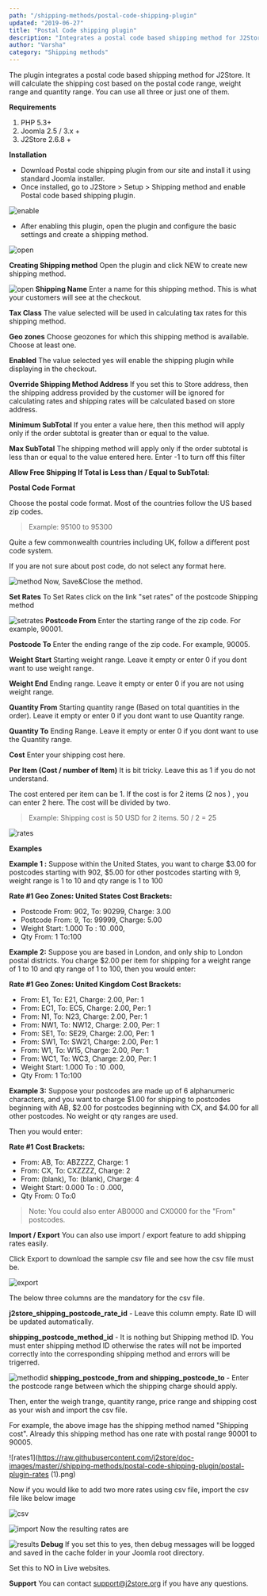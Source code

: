 ```yaml
---
path: "/shipping-methods/postal-code-shipping-plugin"
updated: "2019-06-27"
title: "Postal Code shipping plugin"
description: "Integrates a postal code based shipping method for J2Store."
author: "Varsha"
category: "Shipping methods"
---
```


The plugin integrates a postal code based shipping method for J2Store. It will calculate the shipping cost based on the postal code range, weight range and quantity range. You can use all three or just one of them.

**Requirements**
1. PHP 5.3+
2. Joomla 2.5 / 3.x +
3. J2Store 2.6.8 +

**Installation**
* Download Postal code shipping plugin from our site and install it using standard Joomla installer.
* Once installed, go to J2Store > Setup > Shipping method and enable Postal code based shipping plugin.


![enable](https://raw.githubusercontent.com/j2store/doc-images/master//shipping-methods/postal-code-shipping-plugin/postal-plugin-enable.png)

*   After enabling this plugin, open the plugin and configure the basic settings and    create a shipping method.

![open](https://raw.githubusercontent.com/j2store/doc-images/master//shipping-methods/postal-code-shipping-plugin/postal-plugin-open.png)

**Creating Shipping method**
Open the plugin and click NEW to create new shipping method.

![open](https://raw.githubusercontent.com/j2store/doc-images/master//shipping-methods/postal-code-shipping-plugin/postal-plugin-new.png)
**Shipping Name**
Enter a name for this shipping method. This is what your customers will see at the checkout.

**Tax Class**
The value selected will be used in calculating tax rates for this shipping method.

**Geo zones**
Choose geozones for which this shipping method is available. Choose at least one.

**Enabled**
The value selected yes will enable the shipping plugin while displaying in the checkout.

**Override Shipping Method Address**
If you set this to Store address, then the shipping address provided by the customer will be ignored for calculating rates and shipping rates will be calculated based on store address.

**Minimum SubTotal**
If you enter a value here, then this method will apply only if the order subtotal is greater than or equal to the value.

**Max SubTotal**
The shipping method will apply only if the order subtotal is less than or equal to the value entered here.
Enter -1 to turn off this filter

**Allow Free Shipping If Total is Less than / Equal to SubTotal:**

**Postal Code Format**

Choose the postal code format. Most of the countries follow the US based zip codes. 
> Example: 95100 to 95300

Quite a few commonwealth countries including UK, follow a different post code system.

If you are not sure about post code, do not select any format here. 


![method](https://raw.githubusercontent.com/j2store/doc-images/master//shipping-methods/postal-code-shipping-plugin/postal-creating_method.png)
Now, Save&Close the method.

**Set Rates**
To Set Rates click on the link "set rates" of the postcode Shipping method

![setrates](https://raw.githubusercontent.com/j2store/doc-images/master//shipping-methods/postal-code-shipping-plugin/postal-plugin-setrates.png)
**Postcode From**
Enter the starting range of the zip code. For example, 90001.

**Postcode To**
Enter the ending range of the zip code. For example, 90005.

**Weight Start**
Starting weight range. Leave it empty or enter 0 if you dont want to use weight range.

**Weight End**
Ending range. Leave it empty or enter 0 if you are not using weight range.

**Quantity From**
Starting quantity range (Based on total quantities in the order). Leave it empty or enter 0 if you dont want to use Quantity range.

**Quantity To**
Ending Range. Leave it empty or enter 0 if you dont want to use the Quantity range.

**Cost**
Enter your shipping cost here.

**Per Item (Cost / number of Item)**
It is bit tricky. Leave this as 1 if you do not understand.

The cost entered per item can be 1. If the cost is for 2 items (2 nos ) , you can enter 2 here. The cost will be divided by two.
> Example: Shipping cost is 50 USD for 2 items. 50 / 2 = 25
> 
![rates](https://raw.githubusercontent.com/j2store/doc-images/master//shipping-methods/postal-code-shipping-plugin/postal-plugin-rates.png)

**Examples**

**Example 1 :**
Suppose within the United States, you want to charge $3.00 for postcodes starting with 902, $5.00 for other postcodes starting with 9, weight range is 1 to 10 and qty range is 1 to 100

**Rate #1 Geo Zones: United States Cost Brackets:**

* Postcode From: 902, To: 90299, Charge: 3.00
* Postcode From: 9, To: 99999, Charge: 5.00
* Weight Start: 1.000 To : 10 .000,
* Qty From: 1 To:100

**Example 2:**
Suppose you are based in London, and only ship to London postal districts. You charge $2.00 per item for shipping for a weight range of 1 to 10 and qty range of 1 to 100, then you would enter:

**Rate #1 Geo Zones: United Kingdom Cost Brackets:**

* From: E1, To: E21, Charge: 2.00, Per: 1
* From: EC1, To: EC5, Charge: 2.00, Per: 1
* From: N1, To: N23, Charge: 2.00, Per: 1
* From: NW1, To: NW12, Charge: 2.00, Per: 1
* From: SE1, To: SE29, Charge: 2.00, Per: 1
* From: SW1, To: SW21, Charge: 2.00, Per: 1
* From: W1, To: W15, Charge: 2.00, Per: 1
* From: WC1, To: WC3, Charge: 2.00, Per: 1
* Weight Start: 1.000 To : 10 .000,
* Qty From: 1 To:100

**Example 3:**
Suppose your postcodes are made up of 6 alphanumeric characters, and you want to charge $1.00 for shipping to postcodes beginning with AB, $2.00 for postcodes beginning with CX, and $4.00 for all other postcodes. No weight or qty ranges are used.

Then you would enter:

**Rate #1**
**Cost Brackets:**

* From: AB, To: ABZZZZ, Charge: 1
* From: CX, To: CXZZZZ, Charge: 2
* From: (blank), To: (blank), Charge: 4
* Weight Start: 0.000 To : 0 .000,
* Qty From: 0 To:0

> Note: You could also enter AB0000 and CX0000 for the "From" postcodes.

**Import / Export**
You can also use import / export feature to add shipping rates easily.

Click Export to download the sample csv file and see how the csv file must be.

![export](https://raw.githubusercontent.com/j2store/doc-images/master//shipping-methods/postal-code-shipping-plugin/postal-plugin-rates-export.png)

The below three columns are the mandatory for the csv file.

**j2store_shipping_postcode_rate_id** - Leave this column empty. Rate ID will be updated automatically.

**shipping_postcode_method_id** - It is nothing but Shipping method ID. You must enter shipping method ID otherwise the rates will not be imported correctly into the corresponding shipping method and errors will be trigerred.

![methodid](https://raw.githubusercontent.com/j2store/doc-images/master//shipping-methods/postal-code-shipping-plugin/postal-plugin-methodid.png)
**shipping_postcode_from and shipping_postcode_to** - Enter the postcode range between which the shipping charge should apply.

Then, enter the weigh trange, quantity range, price range and shipping cost as your wish and import the csv file.

For example, the above image has the shipping method named "Shipping cost". Already this shipping method has one rate with postal range 90001 to 90005.

![rates1](https://raw.githubusercontent.com/j2store/doc-images/master//shipping-methods/postal-code-shipping-plugin/postal-plugin-rates (1).png)

Now if you would like to add two more rates using csv file, import the csv file like below image

![csv](https://raw.githubusercontent.com/j2store/doc-images/master//shipping-methods/postal-code-shipping-plugin/postal-plugin-csv.png)

![import](https://raw.githubusercontent.com/j2store/doc-images/master//shipping-methods/postal-code-shipping-plugin/postal-plugin-import.png)
Now the resulting rates are

![results](https://raw.githubusercontent.com/j2store/doc-images/master//shipping-methods/postal-code-shipping-plugin/postal-plugin-import-results.png)
**Debug**
If you set this to yes, then debug messages will be logged and saved in the cache folder in your Joomla root directory.

Set this to NO in Live websites.

**Support**
You can contact support@j2store.org if you have any questions.